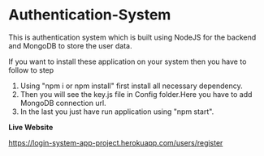 # Authentication-System

This is authentication system which is built using NodeJS for the backend and MongoDB to store the user data.
 
If you want to install these application on your system then you have to follow to step 
1) Using "npm i or npm install" first install all necessary dependency.
2) Then you will see the key.js file in Config folder.Here you have to add MongoDB connection url.
3) In the last you just have run application using "npm start".
  
  
**Live Website**

https://login-system-app-project.herokuapp.com/users/register


  
